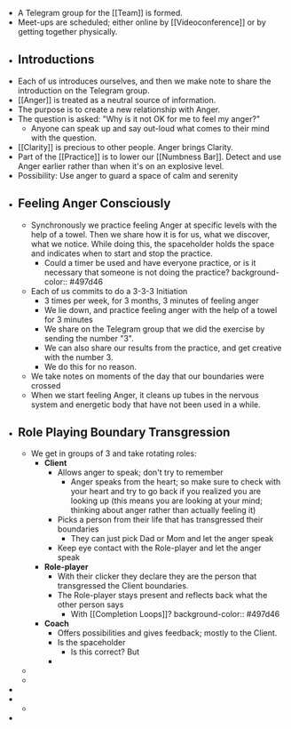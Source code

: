 - A Telegram group for the [[Team]] is formed.
- Meet-ups are scheduled; either online by [[Videoconference]] or by getting together physically.
- ## Introductions
- Each of us introduces ourselves, and then we make note to share the introduction on the Telegram group.
- [[Anger]] is treated as a neutral source of information.
- The purpose is to create a new relationship with Anger.
- The question is asked: "Why is it not OK for me to feel my anger?"
	- Anyone can speak up and say out-loud what comes to their mind with the question.
- [[Clarity]] is precious to other people. Anger brings Clarity.
- Part of the [[Practice]] is to lower our [[Numbness Bar]]. Detect and use Anger earlier rather than when it's on an explosive level.
- Possibility: Use anger to guard a space of calm and serenity
- ## Feeling Anger Consciously
	- Synchronously we practice feeling Anger at specific levels with the help of a towel. Then we share how it is for us, what we discover, what we notice. While doing this, the spaceholder holds the space and indicates when to start and stop the practice.
		- Could a timer be used and have everyone practice, or is it necessary that someone is not doing the practice?
		  background-color:: #497d46
	- Each of us commits to do a 3-3-3 Initiation
		- 3 times per week, for 3 months, 3 minutes of feeling anger
		- We lie down, and practice feeling anger with the help of a towel for 3 minutes
		- We share on the Telegram group that we did the exercise by sending the number "3".
		- We can also share our results from the practice, and get creative with the number 3.
		- We do this for no reason.
	- We take notes on moments of the day that our boundaries were crossed
	- When we start feeling Anger, it cleans up tubes in the nervous system and energetic body that have not been used in a while.
- ## Role Playing Boundary Transgression
	- We get in groups of 3 and take rotating roles:
		- **Client**
			- Allows anger to speak; don't try to remember
				- Anger speaks from the heart; so make sure to check with your heart and try to go back if you realized you are looking up (this means you are looking at your mind; thinking about anger rather than actually feeling it)
			- Picks a person from their life that has transgressed their boundaries
				- They can just pick Dad or Mom and let the anger speak
			- Keep eye contact with the Role-player and let the anger speak
		- **Role-player**
			- With their clicker they declare they are the person that transgressed the Client boundaries.
			- The Role-player stays present and reflects back what the other person says
				- With [[Completion Loops]]?
				  background-color:: #497d46
		- **Coach**
			- Offers possibilities and gives feedback; mostly to the Client.
			- Is the spaceholder
				- Is this correct? But
			-
	-
	-
-
-
	-
-
